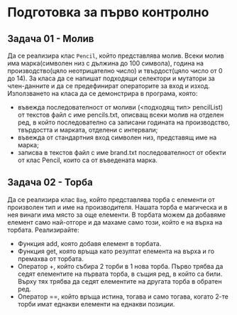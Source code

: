 # Подготовка за първо контролно

## Задача 01 - Молив
Да се реализира клас `Pencil`, който представлява молив. Всеки молив има марка(символен низ с дължина до 100 символа), година на производство(цяло неотрицателно число) и твърдост(цяло число от 0 до 14). За класа да се напишат подходящи селектори и мутатори за член-данните и да се предефинират операторите за вход и изход. Използването на класа да се демонстрира в програма, която:
- въвежда последователност от моливи (<подходящ тип> pencilList) от текстов файл с име pencils.txt, описващ всеки молив на отделен ред, в който последователно са записани годината на производство, твърдостта и марката, отделени с интервали;
- въвежда от стандартния вход символен низ, представящ име на марка;
- записва в текстов файл с име brand.txt последователност от обекти от клас Pencil, които са от въведената марка.

## Задача 02 - Торба 
Да се реализира клас `Bag`, който представлява торба с елементи от произволен тип и име на производителя. Нашата торба е магическа и в нея винаги има място за още елементи. В торбата можем да добавяме елемент само най-отгоре и да махаме само този, който е на върха на торбата. Реализирайте:
- Функция add, която добавя елемент в торбата.
- Функция get, която връща като резултат елемента на върха и го премахва от торбата.
- Оператор +, който събира 2 торби в 1 нова торба. Първо трябва да седят елементите на първата торба, в същия ред, в който са били. Върху
тях трябва да седят елементите на другата торба в обратен ред.
- Оператор ==, който връща истина, тогава и само тогава, когато 2-те торби имат еднакви елементи на еднакви позиции.